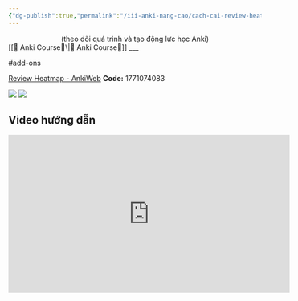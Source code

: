 ```yaml
---
{"dg-publish":true,"permalink":"/iii-anki-nang-cao/cach-cai-review-heatmap-tu-a-z/"}
---
```


<center>(theo dõi quá trình và tạo động lực học Anki)</center>
[[🌟 Anki Course🌟\|🌟 Anki Course🌟]]
___

#add-ons 

[Review Heatmap - AnkiWeb](https://ankiweb.net/shared/info/1771074083)
**Code:** 1771074083

![](https://i.imgur.com/8vjzQtI.png)
![](https://i.imgur.com/hwp1K2Q.png)

## Video hướng dẫn
<iframe width="560" height="315" src="https://www.youtube.com/embed/xBxkBgrr8PY" title="YouTube video player" frameborder="0" allow="accelerometer; autoplay; clipboard-write; encrypted-media; gyroscope; picture-in-picture; web-share" allowfullscreen></iframe>